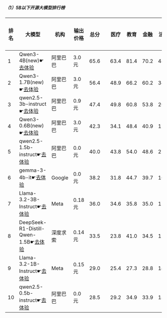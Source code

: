 ##### （1）5B以下开源大模型排行榜
|排名|大模型|机构|输出价格|总分| |医疗|教育|金融|法律|行政公务|心理健康|推理与数学计算|语言与指令遵从|
|---|-----|---|-------|---|-|----|---|---|---|------|-------|-----------|------------|
|1|Qwen3-4B(new)☛[去体验](https://easyllm.site/static/modelcompare.html?type=open-source)|阿里巴巴|3.0元|65.6| |        63.4|81.4|70.2|44.4|        60.0|55.8|        73.6|76.0|
|2|Qwen3-1.7B(new)☛[去体验](https://easyllm.site/static/modelcompare.html?type=open-source)|阿里巴巴|3.0元|56.4| |        48.9|66.2|60.2|34.5|        50.0|50.0|        68.2|73.1|
|3|qwen2.5-3b-instruct☛[去体验](https://easyllm.site/static/modelcompare.html?type=open-source)|阿里巴巴|0.9元|47.4| |        49.8|60.8|53.8|26.9|        42.0|43.8|        39.6|62.4|
|4|Qwen3-0.6B(new)☛[去体验](https://easyllm.site/static/modelcompare.html?type=open-source)|阿里巴巴|3.0元|42.3| |        34.1|48.4|40.9|17.8|        46.7|30.9|        52.5|67.4|
|5|qwen2.5-1.5b-instruct☛[去体验](https://easyllm.site/static/modelcompare.html?type=open-source)|阿里巴巴|0.0元|40.0| |        43.8|54.0|48.6|25.6|        35.0|39.6|        24.7|48.5|
|6|gemma-3-4b-it☛[去体验](https://easyllm.site/static/modelcompare.html?type=open-source)|Google|0.0元|38.2| |        31.8|44.7|39.7|16.6|        39.5|29.2|        49.6|54.4|
|7|Llama-3.2-3B-Instruct☛[去体验](https://easyllm.site/static/modelcompare.html?type=open-source)|Meta|0.18元|36.0| |        34.6|35.8|35.0|17.1|        34.0|29.6|        39.7|62.0|
|8|DeepSeek-R1-Distill-Qwen-1.5B☛[去体验](https://easyllm.site/static/modelcompare.html?type=open-source)|深度求索|0.14元|33.5| |        23.8|41.0|34.5|15.4|        34.5|23.9|        46.3|49.0|
|9|Llama-3.2-1B-Instruct☛[去体验](https://easyllm.site/static/modelcompare.html?type=open-source)|Meta|0.15元|29.0| |        25.4|27.3|28.8|14.6|        29.0|21.1|        33.1|52.5|
|10|qwen2.5-0.5b-instruct☛[去体验](https://easyllm.site/static/modelcompare.html?type=open-source)|阿里巴巴|0.0元|28.5| |        29.2|34.9|33.9|18.4|        22.5|24.5|        25.4|39.3|
    
